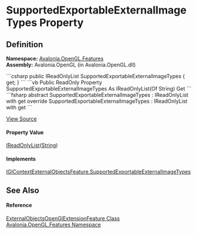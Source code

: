 # SupportedExportableExternalImageTypes Property




## Definition
**Namespace:** <a href="N_Avalonia_OpenGL_Features">Avalonia.OpenGL.Features</a>  
**Assembly:** Avalonia.OpenGL (in Avalonia.OpenGL.dll)

<Tabs groupId="api-code-preview">
<TabItem value="csharp" label="C#">
```csharp
public IReadOnlyList<string> SupportedExportableExternalImageTypes { get; }
```
</TabItem>
<TabItem value="vb" label="VB">
```vb
Public ReadOnly Property SupportedExportableExternalImageTypes As IReadOnlyList(Of String)
	Get
```
</TabItem>
<TabItem value="fsharp" label="F#">
```fsharp
abstract SupportedExportableExternalImageTypes : IReadOnlyList<string> with get
override SupportedExportableExternalImageTypes : IReadOnlyList<string> with get
```
</TabItem>
</Tabs>



<a href="https://github.com/AvaloniaUI/Avalonia/tree/master/src/Avalonia.OpenGL/Features/ExternalObjectsOpenGlExtensionFeature.cs#L126" title="View the source code">View Source</a>



#### Property Value
<a href="https://learn.microsoft.com/dotnet/api/system.collections.generic.ireadonlylist-1" target="_blank" rel="noopener noreferrer">IReadOnlyList</a>(<a href="https://learn.microsoft.com/dotnet/api/system.string" target="_blank" rel="noopener noreferrer">String</a>)

#### Implements
<a href="P_Avalonia_OpenGL_IGlContextExternalObjectsFeature_SupportedExportableExternalImageTypes">IGlContextExternalObjectsFeature.SupportedExportableExternalImageTypes</a>  


## See Also


#### Reference
<a href="T_Avalonia_OpenGL_Features_ExternalObjectsOpenGlExtensionFeature">ExternalObjectsOpenGlExtensionFeature Class</a>  
<a href="N_Avalonia_OpenGL_Features">Avalonia.OpenGL.Features Namespace</a>  

